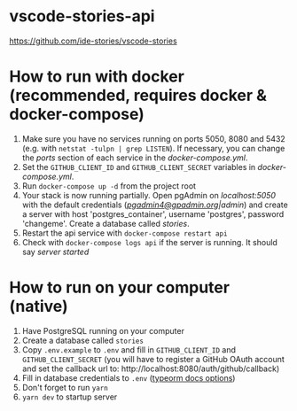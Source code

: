 # vscode-stories-api

https://github.com/ide-stories/vscode-stories

# How to run with docker (recommended, requires docker & docker-compose)
1. Make sure you have no services running on ports 5050, 8080 and 5432 (e.g. with `netstat -tulpn | grep LISTEN`).
   If necessary, you can change the *ports* section of each service in the *docker-compose.yml*.
2. Set the `GITHUB_CLIENT_ID` and `GITHUB_CLIENT_SECRET` variables in *docker-compose.yml*.
3. Run `docker-compose up -d` from the project root
4. Your stack is now running partially. Open pgAdmin on *localhost:5050* with the default credentials (*pgadmin4@gpadmin.org|admin*) 
   and create a server with host 'postgres_container', 
   username 'postgres', password 'changeme'. Create a database called *stories*.
5. Restart the api service with `docker-compose restart api`
6. Check with `docker-compose logs api` if the server is running. It should say *server started*

# How to run on your computer (native)
1. Have PostgreSQL running on your computer
2. Create a database called `stories`
3. Copy `.env.example` to `.env` and fill in `GITHUB_CLIENT_ID` and `GITHUB_CLIENT_SECRET` (you will have to register a GitHub OAuth account and set the callback url to: http://localhost:8080/auth/github/callback)
4. Fill in database credentials to `.env` ([typeorm docs options](https://typeorm.io/#/connection-options/postgres--cockroachdb-connection-options))
5. Don't forget to run `yarn`
6. `yarn dev` to startup server
